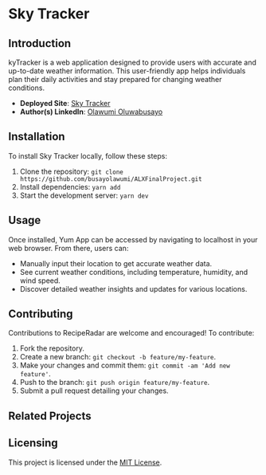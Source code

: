 # Sky Tracker

## Introduction

kyTracker is a web application designed to provide users with accurate and up-to-date weather information. This user-friendly app helps individuals plan their daily activities and stay prepared for changing weather conditions.

- **Deployed Site**: [Sky Tracker](https://skytracker.vercel.app/)
- **Author(s) LinkedIn**: [Olawumi Oluwabusayo](https://www.linkedin.com/in/busayolawumi/)

## Installation

To install Sky Tracker locally, follow these steps:

1. Clone the repository: `git clone https://github.com/busayolawumi/ALXFinalProject.git`
2. Install dependencies: `yarn add`
3. Start the development server: `yarn dev`

## Usage

Once installed, Yum App can be accessed by navigating to localhost in your web browser. From there, users can:

- Manually input their location to get accurate weather data.
- See current weather conditions, including temperature, humidity, and wind speed.
- Discover detailed weather insights and updates for various locations.

## Contributing

Contributions to RecipeRadar are welcome and encouraged! To contribute:

1. Fork the repository.
2. Create a new branch: `git checkout -b feature/my-feature`.
3. Make your changes and commit them: `git commit -am 'Add new feature'`.
4. Push to the branch: `git push origin feature/my-feature`.
5. Submit a pull request detailing your changes.

## Related Projects


## Licensing

This project is licensed under the [MIT License](LICENSE).
